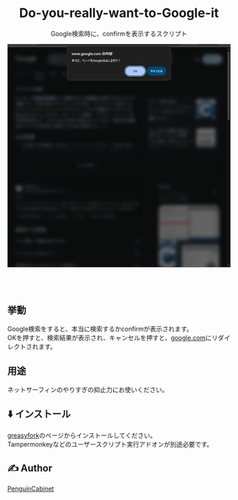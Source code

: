 <div align="center">

# Do-you-really-want-to-Google-it

Google検索時に、confirmを表示するスクリプト

![img](img/img1.png)

<br>
<br>
</div>

## 挙動
Google検索をすると、本当に検索するかconfirmが表示されます。    
OKを押すと、検索結果が表示され、キャンセルを押すと、[google.com](google.com)にリダイレクトされます。

## 用途
ネットサーフィンのやりすぎの抑止力にお使いください。

## ⬇️ インストール
[greasyfork](https://greasyfork.org/ja/scripts/553071-do-you-really-want-to-google-it)のページからインストールしてください。    
Tampermonkeyなどのユーザースクリプト実行アドオンが別途必要です。    


## ✍ Author

[PenguinCabinet](https://github.com/PenguinCabinet)
